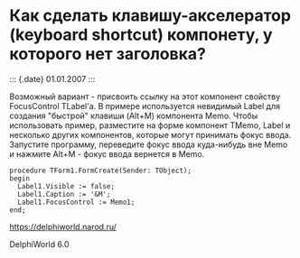 Как сделать клавишу-акселератор (keyboard shortcut) компонету, у которого нет заголовка?
========================================================================================

::: {.date}
01.01.2007
:::

Возможный вариант - присвоить ссылку на этот компонент свойству
FocusControl TLabel\'а. В примере используется невидимый Label для
создания \"быстрой\" клавиши (Alt+M) компонента Memo. Чтобы использовать
пример, разместите на форме компонент TMemo, Label и несколько других
компонентов, которые могут принимать фокус ввода. Запустите программу,
переведите фокус ввода куда-нибудь вне Memo и нажмите Alt+M - фокус
ввода вернется в Memo.

    procedure TForm1.FormCreate(Sender: TObject);
    begin 
      Label1.Visible := false;
      Label1.Caption := '&M';
      Label1.FocusControl := Memo1;
    end;

<https://delphiworld.narod.ru/>

DelphiWorld 6.0
